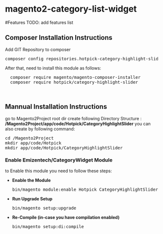 # magento2-category-list-widget

#Features
TODO: add features list

<h2>Composer Installation Instructions</h2>
Add GIT Repository to composer
<pre>
composer config repositories.hotpick-category-highlight-slider vcs https://github.com/Hotpick/magento2-category-highlight-slider-pagebuilder/
</pre>

After that, need to install this module as follows:
<pre>
  composer require magento/magento-composer-installer
  composer require hotpick/category-highlight-slider
</pre>


<br/>
<h2> Mannual Installation Instructions</h2>
go to Magento2Project root dir 
create following Directory Structure :<br/>
<strong>/Magento2Project/app/code/Hotpick/CategoryHighlightSlider</strong>
you can also create by following command:
<pre>
cd /Magento2Project
mkdir app/code/Hotpick
mkdir app/code/Hotpick/CategoryHighlightSlider
</pre>



<h3> Enable Emizentech/CategoryWidget Module</h3>
to Enable this module you need to follow these steps:

<ul>
<li>
<strong>Enable the Module</strong>
<pre>bin/magento module:enable Hotpick_CategoryHighlightSlider</pre></li>
<li>
<strong>Run Upgrade Setup</strong>
<pre>bin/magento setup:upgrade</pre></li>
<li>
<strong>Re-Compile (in-case you have compilation enabled)</strong>
	<pre>bin/magento setup:di:compile</pre>
</li>
</ul>
